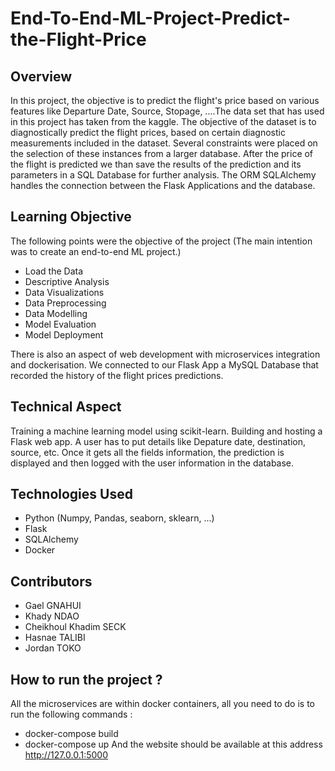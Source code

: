 # End-To-End-ML-Project-Predict-the-Flight-Price

## Overview
In this project, the objective is to predict the flight's price based on various features like Departure Date, Source, Stopage, ....The data set that has used in this project has taken from the kaggle. The objective of the dataset is to diagnostically predict the flight prices, based on certain diagnostic measurements included in the dataset. Several constraints were placed on the selection of these instances from a larger database.
After the price of the flight is predicted we than save the results of the prediction and its parameters in a SQL Database for further analysis. The ORM SQLAlchemy handles the connection between the Flask Applications and the database.

## Learning Objective
The following points were the objective of the project (The main intention was to create an end-to-end ML project.)

- Load the Data 
- Descriptive Analysis
- Data Visualizations
- Data Preprocessing
- Data Modelling
- Model Evaluation
- Model Deployment

There is also an aspect of web development with microservices integration and dockerisation. We connected to our Flask App a MySQL Database that recorded the history of the flight prices predictions.

## Technical Aspect
Training a machine learning model using scikit-learn.
Building and hosting a Flask web app.
A user has to put details like Depature date, destination, source, etc.
Once it gets all the fields information, the prediction is displayed and then logged with the user information in the database.

## Technologies Used
- Python (Numpy, Pandas, seaborn, sklearn, ...)
- Flask
- SQLAlchemy
- Docker

## Contributors
- Gael GNAHUI
- Khady NDAO
- Cheikhoul Khadim SECK
- Hasnae TALIBI
- Jordan TOKO

## How to run the project ? 
All the microservices are within docker containers, all you need to do is to run the following commands : 
- docker-compose build
- docker-compose up
And the website should be available at this address http://127.0.0.1:5000